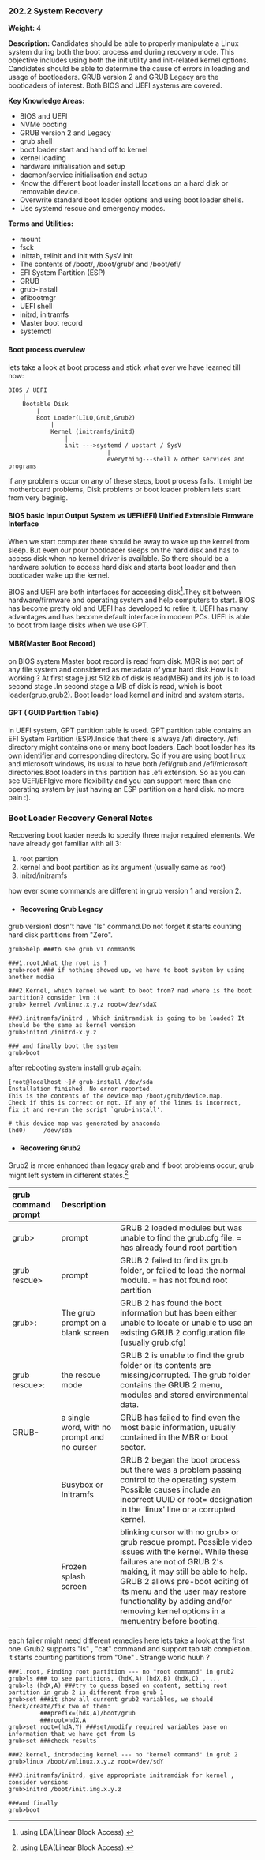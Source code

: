 ### **202.2 System Recovery**

**Weight:** 4

**Description:** Candidates should be able to properly manipulate a Linux system during both the boot process and during recovery mode. This objective includes using both the init utility and init-related kernel options. Candidates should be able to determine the cause of errors in loading and usage of bootloaders. GRUB version 2 and GRUB Legacy are the bootloaders of interest. Both BIOS and UEFI systems are covered.

**Key Knowledge Areas:**

* BIOS and UEFI
* NVMe booting
* GRUB version 2 and Legacy
* grub shell
* boot loader start and hand off to kernel
* kernel loading
* hardware initialisation and setup
* daemon/service initialisation and setup
* Know the different boot loader install locations on a hard disk or removable device.
* Overwrite standard boot loader options and using boot loader shells.
* Use systemd rescue and emergency modes.

**Terms and Utilities:**

* mount
* fsck
* inittab, telinit and init with SysV init
* The contents of /boot/, /boot/grub/ and /boot/efi/
* EFI System Partition \(ESP\)
* GRUB
* grub-install
* efibootmgr
* UEFI shell
* initrd, initramfs
* Master boot record
* systemctl

#### Boot process overview

lets take a look at boot process and stick what ever we have learned till now:

```
BIOS / UEFI
    |
    Bootable Disk
        |
        Boot Loader(LILO,Grub,Grub2)
            |
            Kernel (initramfs/initd)
                |
                init --->systemd / upstart / SysV
                            |
                            everything---shell & other services and programs
```

if any problems occur on any of these steps, boot process fails. It might be motherboard  problems, Disk problems or boot loader problem.lets start from very beginig.

#### BIOS basic Input Output System vs UEFI\(EFI\) Unified Extensible Firmware Interface

When we start computer there should be away to wake up the kernel from sleep. But even our pour bootloader sleeps on the hard disk and has to access disk when no kernel driver is available. So there should be a hardware solution to access hard disk and starts boot loader and then bootloader wake up the kernel.

BIOS and UEFI are both interfaces for accessing disk[^1].They sit between hardware/firmware and operating system and help computers to start. BIOS has become pretty old and UEFI has developed to retire it. UEFI has many advantages and has become default interface in modern PCs. UEFI is able to boot from large disks when we use GPT.

#### MBR\(Master Boot Record\)

on BIOS system Master boot record is read from disk. MBR is not part of any file system and considered as metadata of your hard disk.How is it working ? At first stage just 512 kb of disk is read\(MBR\)  and its job is to load second stage .In second stage  a MB of disk is read, which is boot loader\(grub,grub2\). Boot loader load kernel and initrd and system starts. 

#### GPT \( GUID Partition Table\)

in UEFI system, GPT partition table is used. GPT partition table contains an EFI System Partition \(ESP\).Inside that there is always /efi directory. /efi directory might contains one or many boot loaders. Each boot loader has its own identifier and corresponding directory. So if you are using boot linux and microsoft windows, its usual to have  both /efi/grub and /efi/microsoft directories.Boot loaders in this partition has .efi extension. So as you can see UEFI/EFIgive more flexibility and you can support more than one operating system by just having an ESP partition on a hard disk. no more pain :\). 







### Boot Loader Recovery General Notes

Recovering boot loader needs to specify three major required elements. We have already got familiar with all 3:

1. root partion
2. kernel and boot partition as its argument \(usually same as root\)
3. initrd/initramfs 

how ever some commands are different in grub version 1 and version 2.

* #### Recovering Grub Legacy

grub version1 dosn't have "ls" command.Do not forget it starts counting hard disk partitions from "Zero".

```
grub>help ###to see grub v1 commands

###1.root,What the root is ?
grub>root ### if nothing showed up, we have to boot system by using another media

###2.Kernel, which kernel we want to boot from? nad where is the boot partition? consider lvm :(
grub> kernel /vmlinuz.x.y.z root=/dev/sdaX

###3.initramfs/initrd , Which initramdisk is going to be loaded? It should be the same as kernel version
grub>initrd /initrd-x.y.z 

### and finally boot the system
grub>boot
```

after rebooting system install grub again:

    [root@localhost ~]# grub-install /dev/sda
    Installation finished. No error reported.
    This is the contents of the device map /boot/grub/device.map.
    Check if this is correct or not. If any of the lines is incorrect,
    fix it and re-run the script `grub-install'.

    # this device map was generated by anaconda
    (hd0)     /dev/sda

* #### Recovering Grub2

Grub2 is more enhanced than legacy grab and if boot problems occur, grub might left system in different states.[^1]

| grub command prompt | Description |  |
| :--- | :--- | :--- |
| grub&gt; | prompt | GRUB 2 loaded modules but was unable to find the grub.cfg file. = has already found root partition |
| grub rescue&gt; | prompt | GRUB 2 failed to find its grub folder, or failed to load the normal module. = has not found root partition |
| grub&gt;: | The grub prompt on a blank screen | GRUB 2 has found the boot information but has been either unable to locate or unable to use an existing GRUB 2 configuration file \(usually grub.cfg\) |
| grub rescue&gt;: | the rescue mode | GRUB 2 is unable to find the grub folder or its contents are missing/corrupted. The grub folder contains the GRUB 2 menu, modules and stored environmental data. |
| GRUB- | a single word, with no prompt and no curser | GRUB has failed to find even the most basic information, usually contained in the MBR or boot sector. |
|  | Busybox or Initramfs | GRUB 2 began the boot process but there was a problem passing control to the operating system. Possible causes include an incorrect UUID or root= designation in the 'linux' line or a corrupted kernel. |
|  | Frozen splash screen | blinking cursor with no grub&gt; or grub rescue prompt. Possible video issues with the kernel. While these failures are not of GRUB 2's making, it may still be able to help. GRUB 2 allows pre-boot editing of its menu and the user may restore functionality by adding and/or removing kernel options in a menuentry before booting. |

each failer might need different remedies here lets take a look at the first one. Grub2 supports "ls" , "cat" command and support tab tab completion. it starts counting partitions from "One" . Strange world huuh ?

```
###1.root, Finding root partition --- no "root command" in grub2
grub>ls ### to see partitions, (hdX,A) (hdX,B) (hdX,C) , ...
grub>ls (hdX,A) ###try to guess based on content, setting root partition in grub 2 is different from grub 1
grub>set ###it show all current grub2 variables, we should check/create/fix two of them:
         ###prefix=(hdX,A)/boot/grub
         ###root=hdX,A
grub>set root=(hdA,Y) ###set/modify required variables base on information that we have got from ls
grub>set ###check results

###2.kernel, introducing kernel --- no "kernel command" in grub 2
grub>linux /boot/vmlinux.x.y.z root=/dev/sdY

###3.initramfs/initrd, give appropriate initramdisk for kernel , consider versions 
grub>initrd /boot/init.img.x.y.z

###and finally
grub>boot
```



[^1]: using LBA\(Linear Block Access\).

